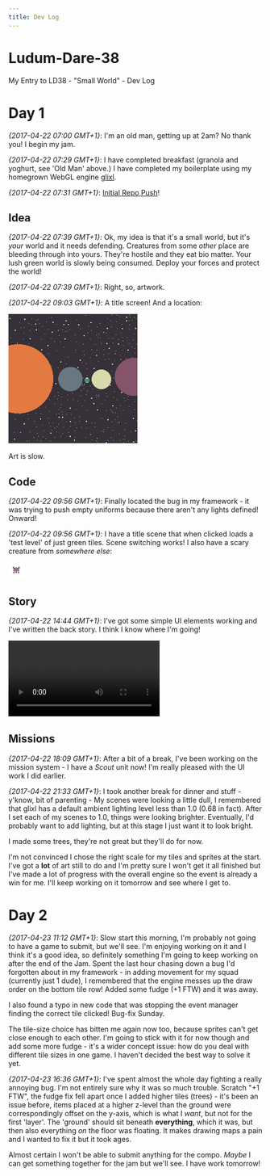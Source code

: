 ```yaml
---
title: Dev Log
---
```


# Ludum-Dare-38
My Entry to LD38 - "Small World" - Dev Log

# Day 1

*{2017-04-22 07:00 GMT+1}*: I'm an old man, getting up at 2am? No thank you! I begin my jam.

*{2017-04-22 07:29 GMT+1}*: I have completed breakfast (granola and yoghurt, see 'Old Man' above.) I have completed my boilerplate using my homegrown WebGL engine [glixl](https://github.com/MalphasWats/glixl).

*{2017-04-22 07:31 GMT+1}*: [Initial Repo Push](https://github.com/MalphasWats/Ludum-Dare-38/tree/gh-pages)!

## Idea

*{2017-04-22 07:39 GMT+1}*: Ok, my idea is that it's a small world, but it's *your* world and it needs defending. Creatures from some *other* place are bleeding through into yours. They're hostile and they eat bio matter. Your lush green world is slowly being consumed. Deploy your forces and protect the world!

*{2017-04-22 07:39 GMT+1}*: Right, so, artwork.

*{2017-04-22 09:03 GMT+1}*: A title screen! And a location:

![Title Screen](images/title.gif)

Art is slow.

## Code

*{2017-04-22 09:56 GMT+1}*: Finally located the bug in my framework - it was trying to push empty uniforms because there aren't any lights defined! Onward!

*{2017-04-22 09:56 GMT+1}*: I have a title scene that when clicked loads a 'test level' of just green tiles. Scene switching works! I also have a scary creature from *somewhere else*:

![Creature](images/creature.png)

## Story

*{2017-04-22 14:44 GMT+1}*: I've got some simple UI elements working and I've written the back story. I think I know where I'm going!

<video src="images/intro.mov" controls>
Sorry, your browser doesn't support embedded videos, 
but don't worry, you can <a href="images/intro.mov">download it</a>.
</video>

## Missions

*{2017-04-22 18:09 GMT+1}*: After a bit of a break, I've been working on the mission system - I have a *Scout* unit now! I'm really pleased with the UI work I did earlier.

*{2017-04-22 21:33 GMT+1}*: I took another break for dinner and stuff - y'know, bit of parenting - My scenes were looking a little dull, I remembered that glixl has a default ambient lighting level less than 1.0 (0.68 in fact). After I set each of my scenes to 1.0, things were looking brighter. Eventually, I'd probably want to add lighting, but at this stage I just want it to look bright. 

I made some trees, they're not great but they'll do for now. 

I'm not convinced I chose the right scale for my tiles and sprites at the start. I've got a **lot** of art still to do and I'm pretty sure I won't get it all finished but I've made a lot of progress with the overall engine so the event is already a win for me. I'll keep working on it tomorrow and see where I get to.


# Day 2

*{2017-04-23 11:12 GMT+1}*: Slow start this morning, I'm probably not going to have a game to submit, but we'll see. I'm enjoying working on it and I think it's a good idea, so definitely something I'm going to keep working on after the end of the Jam. Spent the last hour chasing down a bug I'd forgotten about in my framework - in adding movement for my squad (currently just 1 dude), I remembered that the engine messes up the draw order on the bottom tile row! Added some fudge (+1 FTW) and it was away.

I also found a typo in new code that was stopping the event manager finding the correct tile clicked! Bug-fix Sunday.

The tile-size choice has bitten me again now too, because sprites can't get close enough to each other. I'm going to stick with it for now though and add some more fudge - it's a wider concept issue: how do you deal with different tile sizes in one game. I haven't decided the best way to solve it yet.

*{2017-04-23 16:36 GMT+1}*: I've spent almost the whole day fighting a really annoying bug. I'm not entirely sure why it was so much trouble. Scratch "+1 FTW", the fudge fix fell apart once I added higher tiles (trees) - it's been an issue before, items placed at a higher z-level than the ground were correspondingly offset on the y-axis, which is what I *want*, but not for the first 'layer'. The 'ground' should sit beneath **everything**, which it was, but then also everything *on* the floor was floating. It makes drawing maps a pain and I wanted to fix it but it took ages.

Almost certain I won't be able to submit anything for the compo. *Maybe* I can get something together for the jam but we'll see. I have work tomorrow!